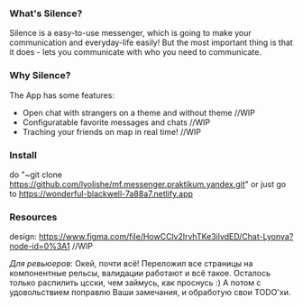 ### **What's Silence?**
Silence is a easy-to-use messenger, which is going to make 
your communication and everyday-life easily! But the most important thing
is that it does - lets you communicate with who you need to 
communicate.

### **Why Silence?**
The App has some features:
- Open chat with strangers on a theme and without theme //WIP
- Configuratable favorite messages and chats //WIP
- Traching your friends on map in real time! //WIP

### **Install** 
do "~git clone https://github.com/lyolishe/mf.messenger.praktikum.yandex.git"
or just go to https://wonderful-blackwell-7a88a7.netlify.app

### **Resources**
design: https://www.figma.com/file/HowCClv2lrvhTKe3ilvdED/Chat-Lyonya?node-id=0%3A1
//WIP


*Для ревьюеров*: Окей, почти всё!
Переложил все страницы на компонентные рельсы, валидации работают и всё такое. 
Осталось только распилить цсски, чем займусь, как проснусь :)
А потом с удовольствием поправлю Ваши замечания, и обработую свои TODO'хи.
